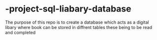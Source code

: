 # -project-sql-liabary-database
The purpose of this repo is to create a database which acts as a digital libary where book can be stored in diffrent tables these being to be read and  completed 
